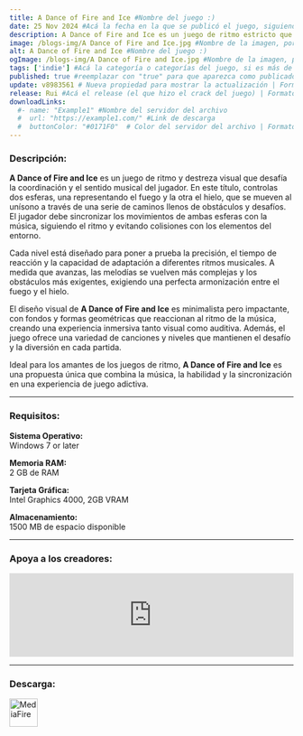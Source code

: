 ```yaml
---
title: A Dance of Fire and Ice #Nombre del juego :)
date: 25 Nov 2024 #Acá la fecha en la que se publicó el juego, siguiendo este formato: Dia "30", Mes "Oct", Año "2024" = como debe quedar: 30 Oct 2024
description: A Dance of Fire and Ice es un juego de ritmo estricto que trata sobre golpear en el ritmo principal de la música. Mantén tu enfoque mientras guías a dos planetas que orbitan a través de un camino sinuoso sin romper su perfecto equilibrio. #Acá una mini descripción del juego
image: /blogs-img/A Dance of Fire and Ice.jpg #Nombre de la imagen, por lo general es exactamente el mismo nombre que el juego excluyendo lo ":" (Dos puntos)
alt: A Dance of Fire and Ice #Nombre del juego :)
ogImage: /blogs-img/A Dance of Fire and Ice.jpg #Nombre de la imagen, por lo general es exactamente el mismo nombre que el juego excluyendo lo ":" (Dos puntos)
tags: ['indie'] #Acá la categoría o categorías del juego, si es más de una se coloca en este formato: ['categoría1', 'categoría2']
published: true #reemplazar con "true" para que aparezca como publicado
update: v8983561 # Nueva propiedad para mostrar la actualización | Formato: v1.0.0
release: Rui #Acá el release (el que hizo el crack del juego) | Formato: Nicolhetti
downloadLinks:
  #- name: "Example1" #Nombre del servidor del archivo
  #  url: "https://example1.com/" #Link de descarga
  #  buttonColor: "#0171F0"  # Color del servidor del archivo | Formato hexadecimal | MediaFire: #0171F0 | Buzzheavier: #FF6600 |
---
```


<!--En VSCode seleccionando una palabra, por ejemplo: "A Dance of Fire and Ice" y apretando Ctrl+F2 se seleccionan todas las palabras iguales-->

### Descripción:
**A Dance of Fire and Ice** es un juego de ritmo y destreza visual que desafía la coordinación y el sentido musical del jugador. En este título, controlas dos esferas, una representando el fuego y la otra el hielo, que se mueven al unísono a través de una serie de caminos llenos de obstáculos y desafíos. El jugador debe sincronizar los movimientos de ambas esferas con la música, siguiendo el ritmo y evitando colisiones con los elementos del entorno. 

Cada nivel está diseñado para poner a prueba la precisión, el tiempo de reacción y la capacidad de adaptación a diferentes ritmos musicales. A medida que avanzas, las melodías se vuelven más complejas y los obstáculos más exigentes, exigiendo una perfecta armonización entre el fuego y el hielo.

El diseño visual de **A Dance of Fire and Ice** es minimalista pero impactante, con fondos y formas geométricas que reaccionan al ritmo de la música, creando una experiencia inmersiva tanto visual como auditiva. Además, el juego ofrece una variedad de canciones y niveles que mantienen el desafío y la diversión en cada partida.

Ideal para los amantes de los juegos de ritmo, **A Dance of Fire and Ice** es una propuesta única que combina la música, la habilidad y la sincronización en una experiencia de juego adictiva.
<!--Prompt para Chat-GPT: Hazme una descripción para el juego "A Dance of Fire and Ice" y cada que menciones "A Dance of Fire and Ice" ponlo en negrita -->

---

### Requisitos:
**Sistema Operativo:**  
Windows 7 or later

**Memoria RAM:**  
2 GB de RAM

**Tarjeta Gráfica:**  
Intel Graphics 4000, 2GB VRAM

**Almacenamiento:**  
1500 MB de espacio disponible

<!--Si falta o sobra un requisito se quita o se agrega manteniendo el mismo formato-->

---

### Apoya a los creadores:
<iframe src="https://store.steampowered.com/widget/977950/" frameborder="0" style="background-color: transparent; width: 100% !important; aspect-ratio: 646 / 190;"></iframe>

<!--Reemplazar los numeros (AppID) del juego (en este caso 977950) por el numero (AppID) correspondiente con el juego a publicar-->
<!--El AppID se encuentra en la URL del Juego en Steam-->

---

### Descarga:

[<img src="https://gist.github.com/cxmeel/0dbc95191f239b631c3874f4ccf114e2/raw/download.svg" alt="MediaFire" height="50" />](https://www.mediafire.com/file/gygrz8xrvmqrayc/A_Dance_of_Fire_and_Ice__-_By_Nicolhetti_Projects.zip/file)

<!-- # se debe reemplazar por el link de descarga-->

<!--NOMBRE-DEL-SERVICIO se debe reemplazar por el servicio donde está subido el juego-->
